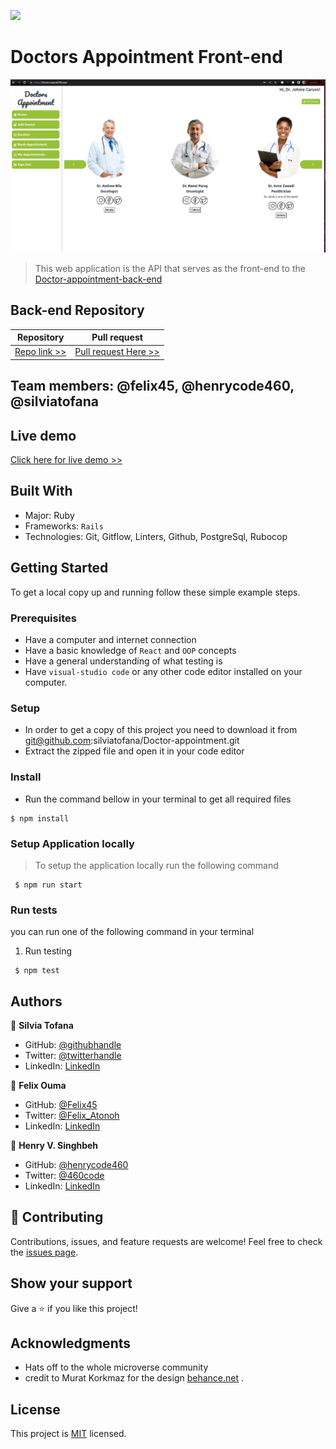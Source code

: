 ![](https://img.shields.io/badge/Microverse-blueviolet)

# Doctors Appointment Front-end
![](src/images/Screenshot.png)


> This web application is the API that serves as the front-end to the [Doctor-appointment-back-end](https://github.com/silviatofana/Doctor-appointment)

## Back-end Repository
| Repository | Pull request |
|------------|------------|
|[Repo link >>](https://github.com/silviatofana/Doctor-appointment)|[Pull request Here >>](https://github.com/silviatofana/Doctor-appointment/pull/32)|

## Team members: @felix45, @henrycode460, @silviatofana

## Live demo
[Click here for live demo >>](https://doctora-app.netlify.app/)

## Built With

- Major: Ruby
- Frameworks: `Rails`
- Technologies: Git, Gitflow, Linters, Github, PostgreSql, Rubocop


## Getting Started
To get a local copy up and running follow these simple example steps.

### Prerequisites
- Have a computer and internet connection
- Have a basic knowledge of `React` and `OOP` concepts
- Have a general understanding of what testing is
- Have `visual-studio code` or any other code editor installed on your computer.

### Setup
- In order to get a copy of this project you need to download it from git@github.com:silviatofana/Doctor-appointment.git
- Extract the zipped file and open it in your code editor
### Install
- Run the command bellow in your terminal to get all required files
```
$ npm install
```

### Setup Application locally
> To setup the application locally run the following command
```
 $ npm run start
``` 

### Run tests
you can run one of the following command in your terminal
1. Run testing
```
 $ npm test
```

## Authors

👤 **Silvia Tofana**

- GitHub: [@githubhandle](https://github.com/silviatofana)
- Twitter: [@twitterhandle](https://twitter.com/silviatofana)
- LinkedIn: [LinkedIn](https://www.linkedin.com/in/silviatofana/)


👤 **Felix Ouma**

- GitHub: [@Felix45](https://github.com/Felix45)
- Twitter: [@Felix_Atonoh](https://twitter.com/Felix_Atonoh)
- LinkedIn: [LinkedIn](https://www.linkedin.com/in/felix-ouma/)


👤 **Henry V. Singhbeh**

- GitHub: [@henrycode460](https://github.com/henrycode460)
- Twitter: [@460code](https://twitter.com/460code)
- LinkedIn: [LinkedIn](https://www.linkedin.com/in/henry-varflay-singbeh-75707b229/)

## 🤝 Contributing

Contributions, issues, and feature requests are welcome!
Feel free to check the [issues page](../../issues/).
## Show your support

Give a ⭐️ if you like this project!

## Acknowledgments

- Hats off to the whole microverse community
- credit to Murat Korkmaz for the design [behance.net](https://www.behance.net/gallery/26425031/Vespa-Responsive-Redesign )
.


## License 

This project is [MIT](LICENSE) licensed.
